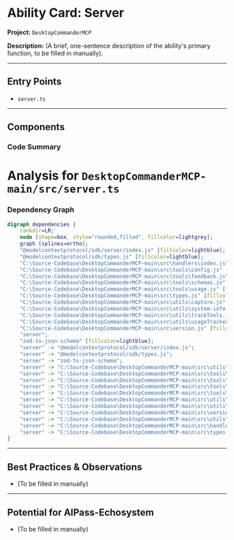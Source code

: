 
# Ability Card: Server

**Project:** `DesktopCommanderMCP`

**Description:**
(A brief, one-sentence description of the ability's primary function, to be filled in manually).

---

## Entry Points

*   `server.ts`

---

## Components

### Code Summary

# Analysis for `DesktopCommanderMCP-main/src/server.ts`



### Dependency Graph

```dot
digraph dependencies {
    rankdir=LR;
    node [shape=box, style="rounded,filled", fillcolor=lightgrey];
    graph [splines=ortho];
    "@modelcontextprotocol/sdk/server/index.js" [fillcolor=lightblue];
    "@modelcontextprotocol/sdk/types.js" [fillcolor=lightblue];
    "C:\Source-Codebase\DesktopCommanderMCP-main\src\handlers\index.js" [fillcolor=lightblue];
    "C:\Source-Codebase\DesktopCommanderMCP-main\src\tools\config.js" [fillcolor=lightblue];
    "C:\Source-Codebase\DesktopCommanderMCP-main\src\tools\feedback.js" [fillcolor=lightblue];
    "C:\Source-Codebase\DesktopCommanderMCP-main\src\tools\schemas.js" [fillcolor=lightblue];
    "C:\Source-Codebase\DesktopCommanderMCP-main\src\tools\usage.js" [fillcolor=lightblue];
    "C:\Source-Codebase\DesktopCommanderMCP-main\src\types.js" [fillcolor=lightblue];
    "C:\Source-Codebase\DesktopCommanderMCP-main\src\utils\capture.js" [fillcolor=lightblue];
    "C:\Source-Codebase\DesktopCommanderMCP-main\src\utils\system-info.js" [fillcolor=lightblue];
    "C:\Source-Codebase\DesktopCommanderMCP-main\src\utils\trackTools.js" [fillcolor=lightblue];
    "C:\Source-Codebase\DesktopCommanderMCP-main\src\utils\usageTracker.js" [fillcolor=lightblue];
    "C:\Source-Codebase\DesktopCommanderMCP-main\src\version.js" [fillcolor=lightblue];
    "server";
    "zod-to-json-schema" [fillcolor=lightblue];
    "server" -> "@modelcontextprotocol/sdk/server/index.js";
    "server" -> "@modelcontextprotocol/sdk/types.js";
    "server" -> "zod-to-json-schema";
    "server" -> "C:\Source-Codebase\DesktopCommanderMCP-main\src\utils\system-info.js";
    "server" -> "C:\Source-Codebase\DesktopCommanderMCP-main\src\tools\schemas.js";
    "server" -> "C:\Source-Codebase\DesktopCommanderMCP-main\src\tools\config.js";
    "server" -> "C:\Source-Codebase\DesktopCommanderMCP-main\src\tools\usage.js";
    "server" -> "C:\Source-Codebase\DesktopCommanderMCP-main\src\tools\feedback.js";
    "server" -> "C:\Source-Codebase\DesktopCommanderMCP-main\src\utils\trackTools.js";
    "server" -> "C:\Source-Codebase\DesktopCommanderMCP-main\src\utils\usageTracker.js";
    "server" -> "C:\Source-Codebase\DesktopCommanderMCP-main\src\version.js";
    "server" -> "C:\Source-Codebase\DesktopCommanderMCP-main\src\utils\capture.js";
    "server" -> "C:\Source-Codebase\DesktopCommanderMCP-main\src\handlers\index.js";
    "server" -> "C:\Source-Codebase\DesktopCommanderMCP-main\src\types.js";
}
```

---

## Best Practices & Observations

*   (To be filled in manually)

---

## Potential for AIPass-Echosystem

*   (To be filled in manually)

